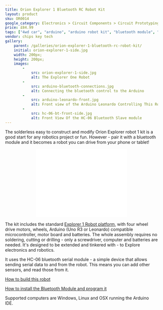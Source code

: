 ```yaml
---
title: Orion Explorer 1 Bluetooth RC Robot Kit
layout: product
sku: OR0014
google_category: Electronics > Circuit Components > Circuit Prototyping
price: £84.99
tags: ["4wd car", "arduino", "arduino robot kit", "bluetooth module", "explorer 1", "microcontroller", "motor controller", "remote control", "robot", "robot car", "robot chassis", "robot motor", "solderless"]
vendor: chips key tech
gallery:
    parent: /galleries/orion-explorer-1-bluetooth-rc-robot-kit/
    initial: orion-explorer-1-side.jpg
    width: 200px;
    height: 200px;
    images:
        -
            src: orion-explorer-1-side.jpg
            alt: The Explorer One Robot
        -
            src: arduino-bluetooth-connections.jpg
            alt: Connecting the bluetooth control to the Arduino
        -
            src: arduino-leonardo-front.jpg
            alt: Front view of the Arduino Leonardo Controlling This Robot
        -
            src: hc-06-bt-front-side.jpg
            alt: Front View Of the HC-06 Bluetooth Slave module            
---
```

The solderless easy to construct and modify Orion Explorer robot 1 kit is a good start for any robotics project or fun. However - pair it with a bluetooth module and it becomes a robot you can drive from your phone or tablet!

<p style="text-align: center;"><iframe src="//www.youtube.com/embed/SpMrGylvcs0" allowfullscreen="allowfullscreen" frameborder="0" height="225" width="300"></iframe></p>

The kit includes the standard <a href="http://shop.orionrobots.co.uk/products/orion-explorer-1-robot-kit">Explorer 1 Robot platform</a>, with four wheel drive motors, wheels, Arduino (Uno R3 or Leonardo) compatible microcontroller, motor board and batteries. The whole assembly requires no soldering, cutting or drilling - only a screwdriver, computer and batteries are needed. It's designed to be extended and tinkered with - to Explore electronics and robotics.

It uses the HC-06 bluetooth serial module - a simple device that allows sending serial data to and from the robot. This means you can add other sensors, and read those from it.

<a href="http://www.orionrobots.co.uk/construction_guide.html">How to build this robot</a>

<a href="http://www.orionrobots.co.uk/explorer_arrow_control.html">How to install the Bluetooth Module and program it</a>

Supported computers are Windows, Linux and OSX running the Arduino IDE.